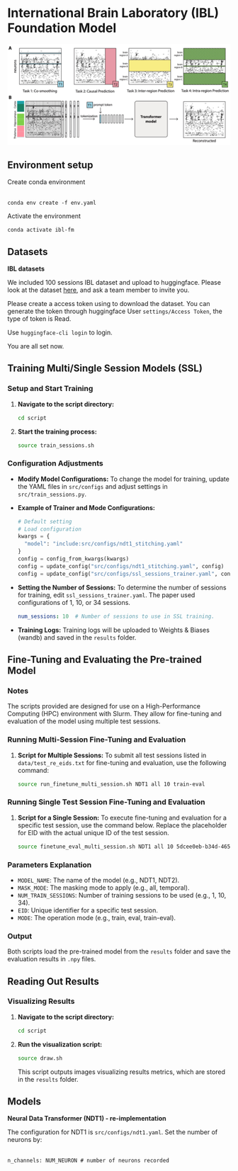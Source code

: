 # International Brain Laboratory (IBL) Foundation Model

<p align="center">
    <img src=assets/figure_1.jpg />
</p>

## Environment setup

Create conda environment

```

conda env create -f env.yaml
```
Activate the environment
```
conda activate ibl-fm

```

  

## Datasets

**IBL datasets**

  

We included 100 sessions IBL dataset and upload to huggingface. Please look at the dataset [here](https://huggingface.co/neurofm123?message=You%27re%20already%20a%20member%20of%20neurofm123!), and ask a team member to invite you.

Please create a access token using to download the dataset. You can generate the token through huggingface User `settings/Access Token`, the type of token is Read.

Use `huggingface-cli login` to login. 

You are all set now.

## Training Multi/Single Session Models (SSL)

### Setup and Start Training
1. **Navigate to the script directory:**
   ```bash
   cd script
   ```

2. **Start the training process:**
   ```bash
   source train_sessions.sh
   ```

### Configuration Adjustments
- **Modify Model Configurations:**
  To change the model for training, update the YAML files in `src/configs` and adjust settings in `src/train_sessions.py`.

- **Example of Trainer and Mode Configurations:**
  ```python
  # Default setting
  # Load configuration
  kwargs = {
    "model": "include:src/configs/ndt1_stitching.yaml"
  }
  config = config_from_kwargs(kwargs)
  config = update_config("src/configs/ndt1_stitching.yaml", config)
  config = update_config("src/configs/ssl_sessions_trainer.yaml", config)
  ```

- **Setting the Number of Sessions:**
  To determine the number of sessions for training, edit `ssl_sessions_trainer.yaml`. The paper used configurations of 1, 10, or 34 sessions.
  ```yaml
  num_sessions: 10  # Number of sessions to use in SSL training.
  ```

- **Training Logs:**
  Training logs will be uploaded to Weights & Biases (wandb) and saved in the `results` folder.

## Fine-Tuning and Evaluating the Pre-trained Model

### Notes
The scripts provided are designed for use on a High-Performance Computing (HPC) environment with Slurm. They allow for fine-tuning and evaluation of the model using multiple test sessions.

### Running Multi-Session Fine-Tuning and Evaluation
1. **Script for Multiple Sessions:**
   To submit all test sessions listed in `data/test_re_eids.txt` for fine-tuning and evaluation, use the following command:
   ```bash
   source run_finetune_multi_session.sh NDT1 all 10 train-eval
   ```

### Running Single Test Session Fine-Tuning and Evaluation
1. **Script for a Single Session:**
   To execute fine-tuning and evaluation for a specific test session, use the command below. Replace the placeholder for EID with the actual unique ID of the test session.
   ```bash
   source finetune_eval_multi_session.sh NDT1 all 10 5dcee0eb-b34d-4652-acc3-d10afc6eae68 train-eval
   ```

### Parameters Explanation
- `MODEL_NAME`: The name of the model (e.g., NDT1, NDT2).
- `MASK_MODE`: The masking mode to apply (e.g., all, temporal).
- `NUM_TRAIN_SESSIONS`: Number of training sessions to be used (e.g., 1, 10, 34).
- `EID`: Unique identifier for a specific test session.
- `MODE`: The operation mode (e.g., train, eval, train-eval).

### Output
Both scripts load the pre-trained model from the `results` folder and save the evaluation results in `.npy` files.

## Reading Out Results

### Visualizing Results
1. **Navigate to the script directory:**
   ```bash
   cd script
   ```

2. **Run the visualization script:**
   ```bash
   source draw.sh
   ```

   This script outputs images visualizing results metrics, which are stored in the `results` folder.
  

## Models

**Neural Data Transformer (NDT1) - re-implementation**
  
The configuration for NDT1 is `src/configs/ndt1.yaml`. Set the number of neurons by:

```

n_channels: NUM_NEURON # number of neurons recorded

```
